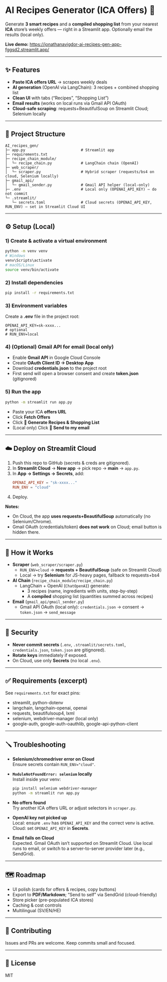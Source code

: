 # AI Recipes Generator (ICA Offers) 🍝

Generate **3 smart recipes** and a **compiled shopping list** from your nearest **ICA** store’s weekly offers — right in a Streamlit app. Optionally email the results (local only).

**Live demo:** https://jonathanavigdor-ai-recipes-gen-app-fggsd2.streamlit.app/

---

## ✨ Features
- **Paste ICA offers URL** → scrapes weekly deals
- **AI generation** (OpenAI via LangChain): 3 recipes + combined shopping list
- **Clean UI** with tabs (“Recipes”, “Shopping List”)
- **Email results** (works on local runs via Gmail API OAuth)
- **Cloud-safe scraping**: requests+BeautifulSoup on Streamlit Cloud; Selenium locally

---

## 🧱 Project Structure
```text
AI_recipes_gen/
├─ app.py                         # Streamlit app
├─ requirements.txt
├─ recipe_chain_module/
│  └─ recipe_chain.py             # LangChain chain (OpenAI)
├─ web_scraper/
│  └─ scraper.py                  # Hybrid scraper (requests/bs4 on cloud, Selenium locally)
├─ gmail_api/
│  └─ gmail_sender.py             # Gmail API helper (local-only)
├─ .env                           # Local only (OPENAI_API_KEY) – do not commit
└─ .streamlit/
   └─ secrets.toml                # Cloud secrets (OPENAI_API_KEY, RUN_ENV) – set in Streamlit Cloud UI
```

---

## ⚙️ Setup (Local)

### 1) Create & activate a virtual environment
```bash
python -m venv venv
# Windows
venv\Scripts\activate
# macOS/Linux
source venv/bin/activate
```

### 2) Install dependencies
```bash
pip install -r requirements.txt
```

### 3) Environment variables
Create a **.env** file in the project root:
```env
OPENAI_API_KEY=sk-xxxx...
# optional
# RUN_ENV=local
```

### 4) (Optional) Gmail API for email (local only)
- Enable **Gmail API** in Google Cloud Console
- Create **OAuth Client ID → Desktop App**
- Download **credentials.json** to the project root
- First send will open a browser consent and create **token.json** (gitignored)

### 5) Run the app
```bash
python -m streamlit run app.py
```
- Paste your ICA **offers URL**
- Click **Fetch Offers**
- Click **🤖 Generate Recipes & Shopping List**
- (Local only) Click **📧 Send to my email**

---

## ☁️ Deploy on Streamlit Cloud

1. Push this repo to GitHub (secrets & creds are gitignored).
2. In **Streamlit Cloud** → **New app** → pick repo → **main** → `app.py`.
3. In **App → Settings → Secrets**, add:
   ```toml
   OPENAI_API_KEY = "sk-xxxx..."
   RUN_ENV = "cloud"
   ```
4. Deploy.

**Notes:**
- On Cloud, the app **uses requests+BeautifulSoup** automatically (no Selenium/Chrome).
- Gmail OAuth (credentials/token) **does not work** on Cloud; email button is hidden there.

---

## 🧠 How it Works

- **Scraper** (`web_scraper/scraper.py`)
  - `RUN_ENV=cloud` → **requests + BeautifulSoup** (safe on Streamlit Cloud)
  - Local → try **Selenium** for JS-heavy pages, fallback to requests+bs4
- **AI Chain** (`recipe_chain_module/recipe_chain.py`)
  - LangChain + OpenAI (`ChatOpenAI`) generate:
    - 3 recipes (name, ingredients with units, step-by-step)
    - A **compiled** shopping list (quantities summed across recipes)
- **Email** (`gmail_api/gmail_sender.py`)
  - Gmail API OAuth (local only): `credentials.json` → consent → `token.json` → `send_message`

---

## 🔐 Security

- **Never commit secrets** (`.env`, `.streamlit/secrets.toml`, `credentials.json`, `token.json` are gitignored).
- **Rotate keys** immediately if exposed.
- On Cloud, use only **Secrets** (no local `.env`).

---

## ✅ Requirements (excerpt)

See `requirements.txt` for exact pins:
- streamlit, python-dotenv
- langchain, langchain-openai, openai
- requests, beautifulsoup4, lxml
- selenium, webdriver-manager (local only)
- google-auth, google-auth-oauthlib, google-api-python-client

---

## 🪛 Troubleshooting

- **Selenium/chromedriver error on Cloud**  
  Ensure secrets contain `RUN_ENV="cloud"`.

- **`ModuleNotFoundError: selenium` locally**  
  Install inside your venv:  
  ```bash
  pip install selenium webdriver-manager
  python -m streamlit run app.py
  ```

- **No offers found**  
  Try another ICA offers URL or adjust selectors in `scraper.py`.

- **OpenAI key not picked up**  
  Local: ensure `.env` has `OPENAI_API_KEY` and the correct venv is active.  
  Cloud: set `OPENAI_API_KEY` in **Secrets**.

- **Email fails on Cloud**  
  Expected. Gmail OAuth isn’t supported on Streamlit Cloud. Use local runs to email, or switch to a server-to-server provider later (e.g., SendGrid).

---

## 🗺️ Roadmap

- UI polish (cards for offers & recipes, copy buttons)
- Export to **PDF/Markdown**; “Send to self” via SendGrid (cloud-friendly)
- Store picker (pre-populated ICA stores)
- Caching & cost controls
- Multilingual (SV/EN/HE)

---

## 🤝 Contributing

Issues and PRs are welcome. Keep commits small and focused.

---

## 📝 License

MIT
